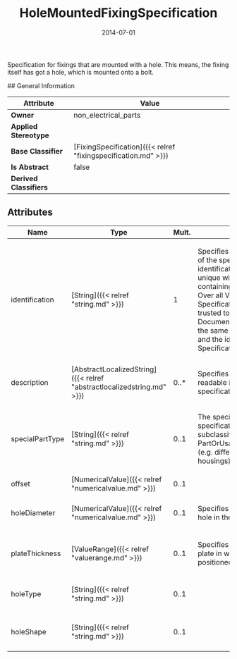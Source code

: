﻿---
title: HoleMountedFixingSpecification
toc: false
type: specs
date: "2014-07-01"
draft: false
specification: VEC
version: 1.1.1
documentType: "Recommendation"
elementType: Class
classes:
  - HoleMountedFixingSpecification
menu_name: vec-1.1.1
---
<p> Specification for fixings that are mounted with a hole. This means, the fixing itself has got a hole, which is mounted onto a bolt.      </p>
## General Information

| Attribute               | Value |
|-------------------------|-------|
| **Owner**               | non_electrical_parts |
| **Applied Stereotype**  |   |
| **Base Classifier**     | [FixingSpecification]({{< relref "fixingspecification.md" >}})<br/>  |
| **Is Abstract**         | false |
| **Derived Classifiers** |   |

## Attributes
|  Name  |  Type  |  Mult.  |  Description  |  Owning Classifier  |
|--------|--------|---------|---------------|--------------|
|identification | [String]({{< relref "string.md" >}}) | 1 | <p> Specifies a unique identification of the specification. The identification is guaranteed to be unique within the document containing the specification. Over all VEC-documents a Specification-instance can be trusted to be identical if the DocumentVersion-instance is the same (see DocumentVersion) and the identification of the Specification is the same.      </p> | [Specification]({{< relref "specification.md" >}}) |
|description | [AbstractLocalizedString]({{< relref "abstractlocalizedstring.md" >}}) | 0..* | <p> Specifies additional, human readable information about the specification.      </p> | [Specification]({{< relref "specification.md" >}}) |
|specialPartType | [String]({{< relref "string.md" >}}) | 0..1 | <p>The specialPartType allows the specification of subclassifications for a PartOrUsageRelatedSpecification (e.g. different types of connector housings).  </p> | [PartOrUsageRelatedSpecification]({{< relref "partorusagerelatedspecification.md" >}}) |
|offset | [NumericalValue]({{< relref "numericalvalue.md" >}}) | 0..1 |  | [FixingSpecification]({{< relref "fixingspecification.md" >}}) |
|holeDiameter | [NumericalValue]({{< relref "numericalvalue.md" >}}) | 0..1 | <p>Specifies the diameter of the hole in the fixing.  </p> | [HoleMountedFixingSpecification]({{< relref "holemountedfixingspecification.md" >}}) |
|plateThickness | [ValueRange]({{< relref "valuerange.md" >}}) | 0..1 | <p>Specifies the thickness of the plate in which the hole is positioned. </p> | [HoleMountedFixingSpecification]({{< relref "holemountedfixingspecification.md" >}}) |
|holeType | [String]({{< relref "string.md" >}}) | 0..1 |  | [HoleMountedFixingSpecification]({{< relref "holemountedfixingspecification.md" >}}) |
|holeShape | [String]({{< relref "string.md" >}}) | 0..1 |  | [HoleMountedFixingSpecification]({{< relref "holemountedfixingspecification.md" >}}) |

